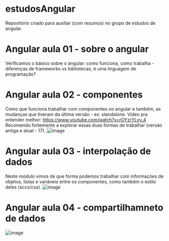 # estudosAngular
Repositório criado para auxiliar (com resumos) no grupo de estudos de angular.

# Angular aula 01 - sobre o angular
Verificamos o básico sobre o angular: como funciona, como trabalha - diferenças de frameworks vs bibliotecas, é uma linguagem de programação? 

# Angular aula 02 - componentes
Como que funciona trabalhar com componentes no angular e também, as mudanças que tiveram da última versão - ex: standalone. 
Vídeo pra entender melhor: <https://www.youtube.com/watch?v=rOYzrYLyy_4>
Recomendo fortemente a explorar essas duas formas de trabalhar (versão antiga e atual - 17). 
![image](https://github.com/larisarapio/estudosAngular/assets/129699975/85949b14-1c56-4763-8ec7-8789de49b83e)

# Angular aula 03 - interpolação de dados
Neste módulo vimos de que forma podemos trabalhar com informações de objetos, listas e variáveis entre os componentes, como também o estilo deles (sccs/css).
![image](https://github.com/larisarapio/estudosAngular/assets/129699975/8523a277-8069-4b3f-ab08-0092eb872e63)

# Angular aula 04 - compartilhamneto de dados
![image](https://github.com/larisarapio/estudosAngular/assets/129699975/655d1395-f6bb-4935-8ae5-d6160e75b116)
